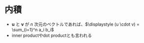 # 内積

- $\mathbf{u}$ と $\mathbf{v}$ が $n$ 次元のベクトルであれば、$\displaystyle (u \cdot v) = \sum_{i=1}^n a_i b_i$
- inner productやdot productとも言われる
